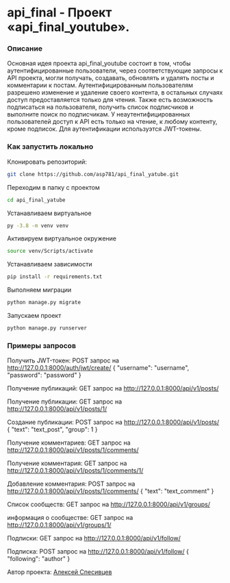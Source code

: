 # api_final - Проект «api_final_youtube».

### Описание

Основная идея проекта api_final_youtube состоит в том, чтобы аутентифицированные пользователи,
через соответствующие запросы к API проекта, могли получать, создавать,
обновлять и удалять посты и комментарии к постам.
Аутентифицированным пользователям разрешено изменение и удаление своего контента,
в остальных случаях доступ предоставляется только для чтения.
Также есть возможность подписаться на пользователя,
получить список подписчиков и выполните поиск по подписчикам.
У неаутентифицированных пользователей доступ к API есть только на чтение,
к любому контенту, кроме подписок.
Для аутентификации используэтся JWT-токены.

### Как запустить локально

Клонировать репозиторий:
```bash
git clone https://github.com/asp781/api_final_yatube.git
```
Переходим в папку с проектом
```bash
cd api_final_yatube
```
Устанавливаем виртуальное
```bash
py -3.8 -m venv venv
```
Активируем виртуальное окружение
```bash
source venv/Scripts/activate
```
Устанавливаем зависимости
```bash
pip install -r requirements.txt
```
Выполняем миграции
```bash
python manage.py migrate
```
Запускаем проект
```bash
python manage.py runserver
```

### Примеры запросов

Получить JWT-токен:
POST запрос на http://127.0.0.1:8000/auth/jwt/create/
{
"username": "username",
"password": "password"
}

Получение публикаций:
GET запрос на http://127.0.0.1:8000/api/v1/posts/

Получение публикации:
GET запрос на http://127.0.0.1:8000/api/v1/posts/1/

Создание публикации:
POST запрос на http://127.0.0.1:8000/api/v1/posts/
{
"text": "text_post",
"group": 1
}

Получение комментариев:
GET запрос на http://127.0.0.1:8000/api/v1/posts/1/comments/

Получение комментария:
GET запрос на http://127.0.0.1:8000/api/v1/posts/1/comments/1/

Добавление комментария:
POST запрос на http://127.0.0.1:8000/api/v1/posts/1/comments/
{
"text": "text_comment"
}

Список сообществ:
GET запрос на http://127.0.0.1:8000/api/v1/groups/

информация о сообществе:
GET запрос на http://127.0.0.1:8000/api/v1/groups/1/

Подписки:
GET запрос на http://127.0.0.1:8000/api/v1/follow/

Подписка:
POST запрос на http://127.0.0.1:8000/api/v1/follow/
{
"following": "author"
}

Автор проекта: [Алексей Спесивцев](https://github.com/asp781/)
